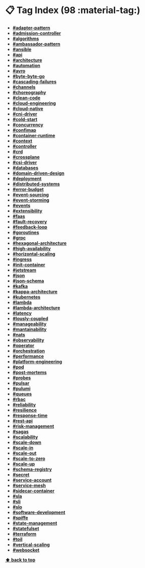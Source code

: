[//]: # (Auto generated file from templates)

# :clipboard: Tag Index (98 :material-tag:)

- [**#adapter-pattern**]()
- [**#admission-controller**]()
- [**#algorithms**]()
- [**#ambassador-pattern**]()
- [**#ansible**]()
- [**#api**]()
- [**#architecture**]()
- [**#automation**]()
- [**#avro**]()
- [**#byte-byte-go**](https://blog.bytebytego.com/)
- [**#cascading-failures**]()
- [**#channels**]()
- [**#choreography**]()
- [**#clean-code**]()
- [**#cloud-engineering**]()
- [**#cloud-native**]()
- [**#cni-driver**]()
- [**#cold-start**]()
- [**#concurrency**]()
- [**#confimap**]()
- [**#container-runtime**]()
- [**#context**]()
- [**#controller**]()
- [**#crd**]()
- [**#crossplane**]()
- [**#csi-driver**]()
- [**#databases**]()
- [**#domain-driven-design**]()
- [**#deployment**]()
- [**#distributed-systems**](https://www.atlassian.com/microservices/microservices-architecture/distributed-architecture)
- [**#error-budget**]()
- [**#event-sourcing**]()
- [**#event-storming**]()
- [**#events**]()
- [**#extensibility**]()
- [**#faas**]()
- [**#fault-recovery**]()
- [**#feedback-loop**]()
- [**#goroutines**]()
- [**#grpc**]()
- [**#hexagonal-architecture**]()
- [**#high-availability**]()
- [**#horizontal-scaling**]()
- [**#ingress**]()
- [**#init-container**]()
- [**#jetstream**]()
- [**#json**]()
- [**#json-schema**]()
- [**#kafka**]()
- [**#kappa-architecture**]()
- [**#kubernetes**]()
- [**#lambda**]()
- [**#lambda-architecture**]()
- [**#latency**]()
- [**#lously-coupled**]()
- [**#manageability**]()
- [**#mantainability**]()
- [**#nats**]()
- [**#observability**]()
- [**#operator**]()
- [**#orchestration**]()
- [**#performance**]()
- [**#platform-engineering**]()
- [**#pod**]()
- [**#post-mortems**]()
- [**#probes**]()
- [**#pulsar**]()
- [**#pulumi**]()
- [**#queues**]()
- [**#rbac**]()
- [**#reliability**]()
- [**#resilience**]()
- [**#response-time**]()
- [**#rest-api**]()
- [**#risk-management**]()
- [**#sagas**]()
- [**#scalability**]()
- [**#scale-down**]()
- [**#scale-in**]()
- [**#scale-out**]()
- [**#scale-to-zero**]()
- [**#scale-up**]()
- [**#schema-registry**]()
- [**#secret**]()
- [**#service-account**]()
- [**#service-mesh**]()
- [**#sidecar-container**]()
- [**#sla**]()
- [**#sli**]()
- [**#slo**]()
- [**#software-development**]()
- [**#spiffe**]()
- [**#state-management**]()
- [**#statefulset**]()
- [**#terraform**]()
- [**#toil**]()
- [**#vertical-scaling**]()
- [**#websocket**]()



[**⬆ back to top**](#tag-index-98)
